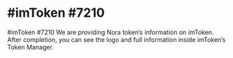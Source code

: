 # \#imToken \#7210

\#imToken \#7210 We are providing Nora token’s information on imToken. After completion, you can see the logo and full information inside imToken’s Token Manager.

